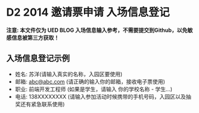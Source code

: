 # D2 2014 邀请票申请 入场信息登记

**注意: 本文件仅为 UED BLOG 入场信息输入参考，不需要提交到Github，以免敏感信息被第三方获取！**

## 入场信息登记示例

- 姓名: 苏洋(请输入真实的名称，入园区要使用)
- 邮箱: abc@abc.com (请正确的输入你的邮箱，接收电子票使用)
- 职业: 前端开发工程师 (如果是学生，请输入 你的学校名称 - 学生...)
- 电话: 138XXXXXXXX (请输入参加活动时候携带的手机号码，入园区以及抽奖还有紧急联系使用)

